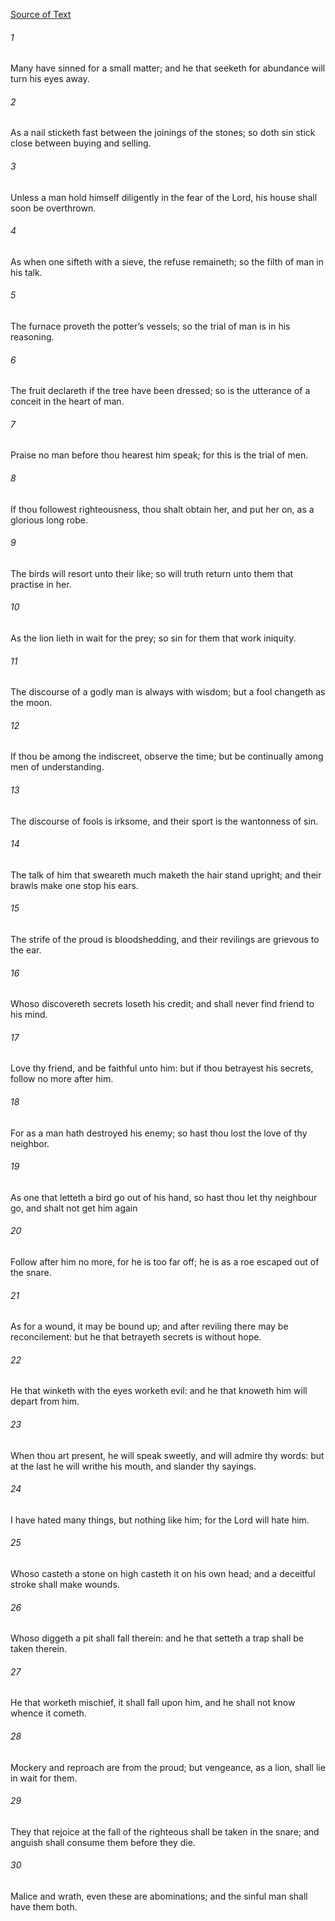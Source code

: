 [Source of Text](https://github.com/scrollmapper/bible_databases_deuterocanonical)

###### 1
Many have sinned for a small matter; and he that seeketh for abundance will turn his eyes away.

###### 2
As a nail sticketh fast between the joinings of the stones; so doth sin stick close between buying and selling.

###### 3
Unless a man hold himself diligently in the fear of the Lord, his house shall soon be overthrown.

###### 4
As when one sifteth with a sieve, the refuse remaineth; so the filth of man in his talk.

###### 5
The furnace proveth the potter’s vessels; so the trial of man is in his reasoning.

###### 6
The fruit declareth if the tree have been dressed; so is the utterance of a conceit in the heart of man.

###### 7
Praise no man before thou hearest him speak; for this is the trial of men.

###### 8
If thou followest righteousness, thou shalt obtain her, and put her on, as a glorious long robe.

###### 9
The birds will resort unto their like; so will truth return unto them that practise in her.

###### 10
As the lion lieth in wait for the prey; so sin for them that work iniquity.

###### 11
The discourse of a godly man is always with wisdom; but a fool changeth as the moon.

###### 12
If thou be among the indiscreet, observe the time; but be continually among men of understanding.

###### 13
The discourse of fools is irksome, and their sport is the wantonness of sin.

###### 14
The talk of him that sweareth much maketh the hair stand upright; and their brawls make one stop his ears.

###### 15
The strife of the proud is bloodshedding, and their revilings are grievous to the ear.

###### 16
Whoso discovereth secrets loseth his credit; and shall never find friend to his mind.

###### 17
Love thy friend, and be faithful unto him: but if thou betrayest his secrets, follow no more after him.

###### 18
For as a man hath destroyed his enemy; so hast thou lost the love of thy neighbor.

###### 19
As one that letteth a bird go out of his hand, so hast thou let thy neighbour go, and shalt not get him again

###### 20
Follow after him no more, for he is too far off; he is as a roe escaped out of the snare.

###### 21
As for a wound, it may be bound up; and after reviling there may be reconcilement: but he that betrayeth secrets is without hope.

###### 22
He that winketh with the eyes worketh evil: and he that knoweth him will depart from him.

###### 23
When thou art present, he will speak sweetly, and will admire thy words: but at the last he will writhe his mouth, and slander thy sayings.

###### 24
I have hated many things, but nothing like him; for the Lord will hate him.

###### 25
Whoso casteth a stone on high casteth it on his own head; and a deceitful stroke shall make wounds.

###### 26
Whoso diggeth a pit shall fall therein: and he that setteth a trap shall be taken therein.

###### 27
He that worketh mischief, it shall fall upon him, and he shall not know whence it cometh.

###### 28
Mockery and reproach are from the proud; but vengeance, as a lion, shall lie in wait for them.

###### 29
They that rejoice at the fall of the righteous shall be taken in the snare; and anguish shall consume them before they die.

###### 30
Malice and wrath, even these are abominations; and the sinful man shall have them both.